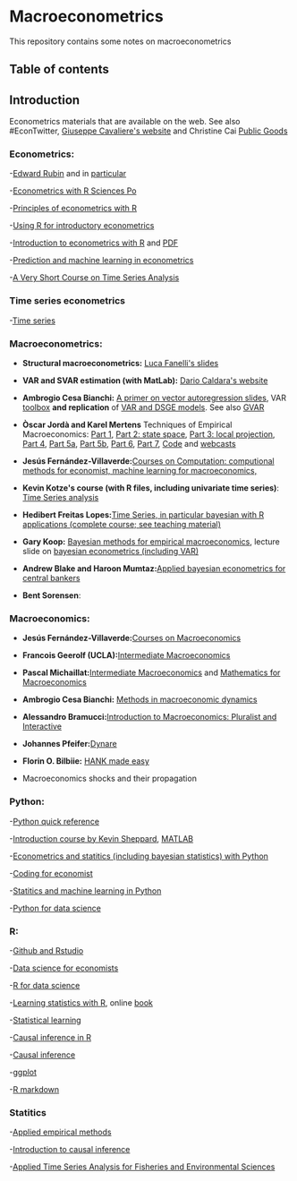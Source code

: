 # Macroeconometrics
This repository contains some notes on macroeconometrics

## Table of contents
## Introduction 
Econometrics materials that are available on the web. See also #EconTwitter, [Giuseppe Cavaliere's website](https://giuseppecavaliere.wixsite.com/giuseppe/econometrics-lecture-notes-and-books) and Christine Cai [Public Goods](https://christinecai.github.io/items/PublicGoods.html)

### Econometrics:

-[Edward Rubin](https://github.com/edrubin/EC421S19) and in [particular](https://github.com/edrubin/EC607S23)

-[Econometrics with R Sciences Po](https://scpoecon.github.io/ScPoEconometrics/) 

-[Principles of econometrics with R](https://bookdown.org/ccolonescu/RPoE4/)

-[Using R for introductory econometrics](https://www.urfie.net/downloads/PDF/URfIE_web.pdf)

-[Introduction to econometrics with R](https://www.econometrics-with-r.org/index.html) and [PDF](https://www.econometrics-with-r.org/ITER.pdf)

-[Prediction and machine learning in econometrics](https://github.com/edrubin/EC524W23)

-[A Very Short Course on Time Series Analysis](https://bookdown.org/rdpeng/timeseriesbook/)


### Time series econometrics

-[Time series](https://jduras.github.io/eco5316.html)


### Macroeconometrics:

- **Structural macroeconometrics:** [Luca Fanelli's slides](https://github.com/andrerecio/macro/blob/main/StructuralMacro_Luca_Fanelli.pdf)

- **VAR and SVAR estimation (with MatLab):** [Dario Caldara's website](https://sites.google.com/view/dariocaldara/teaching)

- **Ambrogio Cesa Bianchi:** [A primer on vector autoregression slides](https://drive.google.com/file/d/14LA-q41ns364CtlkJYxF1h-JgCWM-HCy/view), VAR [toolbox](https://github.com/ambropo/VAR-Toolbox) **and replication** of [VAR and DSGE models](https://sites.google.com/site/ambropo/replications). See also [GVAR](https://drive.google.com/file/d/19HRnTejKMIkHJz3BWXEdLGI49ujLLWDS/view)

- **Òscar Jordà and Karel Mertens** Techniques of Empirical Macroeconomics: [Part 1](https://www.aeaweb.org/content/file?id=17940), [Part 2: state space](https://www.aeaweb.org/content/file?id=17941), [Part 3: local projection](https://www.aeaweb.org/content/file?id=17942), [Part 4](https://assets.aeaweb.org/asset-server/files/17943.pdf), [Part 5a](https://assets.aeaweb.org/asset-server/files/17944.pdf), [Part 5b](https://www.aeaweb.org/content/file?id=17945), [Part 6](https://www.aeaweb.org/content/file?id=17946), [Part 7](https://assets.aeaweb.org/asset-server/files/17947.pdf), [Code](https://sites.google.com/site/oscarjorda/home/local-projections/aea-continuing-education-2023) and [webcasts](https://www.aeaweb.org/conference/cont-ed/2023-webcasts)

- **Jesús Fernández-Villaverde:**[Courses on Computation: computional methods for economist, machine learning for macroeconomics, ](https://www.sas.upenn.edu/~jesusfv/teaching.html)
  
- **Kevin Kotze's course (with R files, including univariate time series)**: [Time Series analysis](https://www.economodel.com/time-series-analysis)

- **Hedibert Freitas Lopes:**[Time Series, in particular bayesian with R applications (complete course; see teaching material)](https://hedibert.org/current-teaching/)

- **Gary Koop:** [Bayesian methods for empirical macroeconomics](https://drive.google.com/file/d/1Ga4WVm9tSpvJ2r-JIjEa8LQC8FTM1jNC/view), lecture slide on [bayesian econometrics (including VAR)](https://sites.google.com/site/garykoop/teaching/sgpe-bayesian-econometrics)

- **Andrew Blake and Haroon Mumtaz:**[Applied bayesian econometrics for central bankers](https://drive.google.com/file/d/1GqkvZi-So2r-kyEXVfKUM4a-Kl6T5Cdv/view)
- **Bent Sorensen**: 

### Macroeconomics:

- **Jesús Fernández-Villaverde:**[Courses on Macroeconomics](https://www.sas.upenn.edu/~jesusfv/teaching.html)

- **Francois Geerolf (UCLA):**[Intermediate Macroeconomics](https://fgeerolf.com/econ102/)

- **Pascal Michaillat:**[Intermediate Macroeconomics](https://pascalmichaillat.org/c4/) and [Mathematics for Macroeconomics](https://pascalmichaillat.org/c3/)

- **Ambrogio Cesa Bianchi:** [Methods in macroeconomic dynamics](https://drive.google.com/file/d/1JgB84T97Uuh3573VwqOPZct3E7ZvpXGb/view)

- **Alessandro Bramucci:**[Introduction to Macroeconomics: Pluralist and Interactive](https://eng.mgwk.de/)

- **Johannes Pfeifer:**[Dynare](https://sites.google.com/site/pfeiferecon/dynare)

- **Florin O. Bilbiie:** [HANK made easy](https://drive.google.com/file/d/1dQ5mjsp3KUErTW77lMwMHjBZrrlIuCW0/view)

- Macroeconomics shocks and their propagation

### Python:

-[Python quick reference](https://github.com/justmarkham/python-reference)

-[Introduction course by Kevin Sheppard](https://www.kevinsheppard.com/teaching/python/), [MATLAB](https://www.kevinsheppard.com/teaching/matlab/notes/) 

-[Econometrics and statitics (including bayesian statistics) with Python](https://github.com/weijie-chen)

-[Coding for economist](https://aeturrell.github.io/coding-for-economists/intro.html#)

-[Statitics and machine learning in Python](https://duchesnay.github.io/pystatsml/)

-[Python for data science](https://aeturrell.github.io/python4DS/welcome.html#)

### R:

-[Github and Rstudio](https://happygitwithr.com/)

-[Data science for economists](https://github.com/uo-ec607/lectures)

-[R for data science](https://r4ds.had.co.nz/)

-[Learning statistics with R](https://learningstatisticswithr.com/), online [book](https://learningstatisticswithr.com/book/)

-[Statistical learning](https://bookdown.org/yihui/rmarkdown/)

-[Causal inference in R](https://www.r-causal.org/)

-[Causal inference](https://sta-679-s22.netlify.app/schedule)

-[ggplot](https://designing-ggplots.netlify.com/)

-[R markdown](https://bookdown.org/yihui/rmarkdown/)

### Statitics 

-[Applied empirical methods](https://github.com/paulgp/applied-methods-phd)

-[Introduction to causal inference](https://www.bradyneal.com/causal-inference-course)

-[Applied Time Series Analysis for Fisheries and Environmental Sciences](https://atsa-es.github.io/atsa-labs/)
